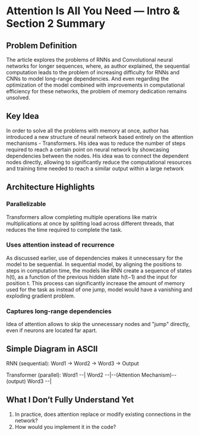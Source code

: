 # Attention Is All You Need — Intro & Section 2 Summary

## Problem Definition
The article explores the problems of RNNs and Convolutional neural networks for longer sequences, where, as author explained,
the sequential computation leads to the problem of increasing difficulty for RNNs and CNNs to model long-range dependencies. And even regarding
the optimization of the model combined with improvements in computational efficiency for these networks, the problem of memory dedication
remains unsolved.

## Key Idea
In order to solve all the problems with memory at once, author has introduced a new structure of neural network based entirely on the 
attention mechanisms - Transformers. His idea was to reduce the number of steps required to reach a certain point on neural network by showcasing dependencies
between the nodes. His idea was to connect the dependent nodes directly, allowing to significantly reduce the computational resources and training time needed to reach a similar output within a large network

## Architecture Highlights

### Parallelizable 
Transformers allow completing multiple operations like matrix multiplications at once by splitting load across different threads, that reduces the time required to complete the task.

### Uses attention instead of recurrence
As discussed earlier, use of dependencies makes it unnecessary for the model to be sequential. In sequential model, by aligning the positions to steps in computation time, the models like RNN create
a sequence of states h(t), as a function of the previous hidden state h(t−1) and the input for position t. This process can significantly increase the amount of memory used for the task as instead of one jump, model
would have a vanishing and exploding gradient problem.

### Captures long-range dependencies
Idea of attention allows to skip the unnecessary nodes and "jump" directly, even if neurons are located far apart. 

## Simple Diagram in ASCII

RNN (sequential):   Word1 -> Word2 -> Word3 -> Output


Transformer (parallel):
Word1 --|
Word2 --|--(Attention Mechanism)--(output)
Word3 --|

## What I Don’t Fully Understand Yet
1. In practice, does attention replace or modify existing connections in the network?
2. How would you implement it in the code?

